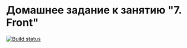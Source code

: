 # Домашнее задание к занятию "7. Front"

[![Build status](https://ci.appveyor.com/api/projects/status/5stg7wm3vtu76q93?svg=true)](https://ci.appveyor.com/project/vsgenius/ahj-less6)
